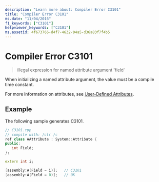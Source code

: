 ```yaml
---
description: "Learn more about: Compiler Error C3101"
title: "Compiler Error C3101"
ms.date: "11/04/2016"
f1_keywords: ["C3101"]
helpviewer_keywords: ["C3101"]
ms.assetid: 4f673766-d4f7-4632-94a5-d36a83f7f4b5
---
```

# Compiler Error C3101

> illegal expression for named attribute argument 'field'

When initializing a named attribute argument, the value must be a compile time constant.

For more information on attributes, see [User-Defined Attributes](../../extensions/user-defined-attributes-cpp-component-extensions.md).

## Example

The following sample generates C3101.

```cpp
// C3101.cpp
// compile with: /clr /c
ref class AAttribute : System::Attribute {
public:
   int Field;
};

extern int i;

[assembly:A(Field = i)];   // C3101
[assembly:A(Field = 0)];   // OK
```
